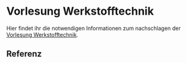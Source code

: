 # Vorlesung Werkstofftechnik
Hier findet ihr die notwendigen Informationen zum nachschlagen der [Vorlesung Werkstofftechnik](https://cwillberg.github.io/Werkstofftechnik/).

## Referenz

